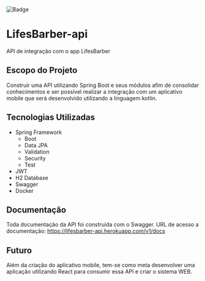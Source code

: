 ![Badge](https://img.shields.io/badge/Spring%20version-2.3.5.RELEASE-green)


# LifesBarber-api
API de integração com o app LifesBarber


## Escopo do Projeto
Construir uma API utilizando Spring Boot e seus módulos afim de consolidar conhecimentos e ser possível realizar a integração com um aplicativo mobile que será desenvolvido 
utilizando a linguagem kotlin.


## Tecnologias Utilizadas
- Spring Framework
  - Boot
  - Data JPA
  - Validation
  - Security
  - Test
- JWT
- H2 Database
- Swagger
- Docker

## Documentação
Toda documentação da API foi construída com o Swagger.
URL de acesso a documentação: https://lifesbarber-api.herokuapp.com/v1/docs

## Futuro
Além da criação do aplicativo mobile, tem-se como meta desenvolver uma aplicação utilizando React para consumir essa API e criar o sistema WEB.
